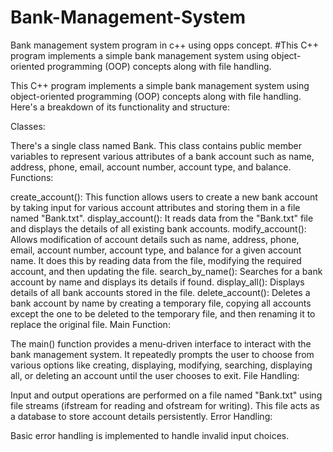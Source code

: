 # Bank-Management-System
Bank management system program in c++ using opps concept.
#This C++ program implements a simple bank management system using object-oriented programming (OOP) concepts along with file handling.

This C++ program implements a simple bank management system using object-oriented programming (OOP) concepts along with file handling. Here's a breakdown of its functionality and structure:

Classes:

There's a single class named Bank. This class contains public member variables to represent various attributes of a bank account such as name, address, phone, email, account number, account type, and balance.
Functions:

create_account(): 
This function allows users to create a new bank account by taking input for various account attributes and storing them in a file named "Bank.txt".
display_account():
It reads data from the "Bank.txt" file and displays the details of all existing bank accounts.
modify_account():
Allows modification of account details such as name, address, phone, email, account number, account type, and balance for a given account name. It does this by reading data from the file, modifying the required account, and then updating the file.
search_by_name():
Searches for a bank account by name and displays its details if found.
display_all():
Displays details of all bank accounts stored in the file.
delete_account():
Deletes a bank account by name by creating a temporary file, copying all accounts except the one to be deleted to the temporary file, and then renaming it to replace the original file.
Main Function:

The main() function provides a menu-driven interface to interact with the bank management system. It repeatedly prompts the user to choose from various options like creating, displaying, modifying, searching, displaying all, or deleting an account until the user chooses to exit.
File Handling:

Input and output operations are performed on a file named "Bank.txt" using file streams (ifstream for reading and ofstream for writing). This file acts as a database to store account details persistently.
Error Handling:

Basic error handling is implemented to handle invalid input choices.
